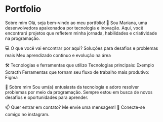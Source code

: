 
# Portfolio
 Sobre mim
 Olá, seja bem-vindo ao meu portfólio! 🚀
 Sou Mariana, uma desenvolvedora apaixonadoa por tecnologia e inovação. Aqui, você encontrará projetos que refletem minha jornada, habilidades e criatividade na programação.
 
 💻 O que você vai encontrar por aqui?
 Soluções para desafios e problemas reais
 Meu aprendizado contínuo e evolução na área
 
 🛠 Tecnologias e ferramentas que utilizo
 Tecnologias principais: Exemplo Scracth
 Ferramentas que tornam seu fluxo de trabalho mais produtivo: Figma
 
 🚀 Sobre mim
 Sou um(a) entusiasta da tecnologia e adoro resolver problemas por meio da programação. Sempre estou em busca de novos desafios e oportunidades para aprender.
 
 📫 Quer entrar em contato? Me envie uma mensagem! 📌 Conecte-se comigo no instagram.
